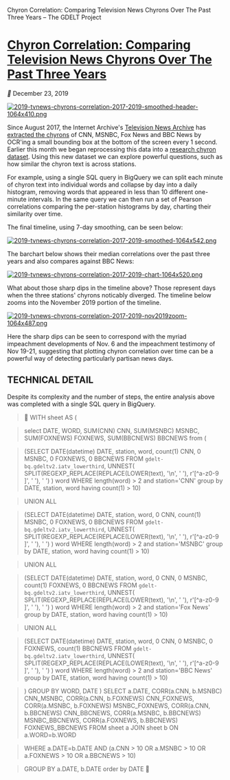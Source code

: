Chyron Correlation: Comparing Television News Chyrons Over The Past Three Years – The GDELT Project

# [Chyron Correlation: Comparing Television News Chyrons Over The Past Three Years](https://blog.gdeltproject.org/chyron-correlation-comparing-television-news-chyrons-over-the-past-three-years/)

 ** December 23, 2019

   [![2019-tvnews-chyrons-correlation-2017-2019-smoothed-header-1064x410.png](../_resources/c9a8d3c06ba4cfa7ad7d8157c6d9bbda.png)](https://blog.gdeltproject.org/chyron-correlation-comparing-television-news-chyrons-over-the-past-three-years/)

Since August 2017, the Internet Archive's [Television News Archive](https://archive.org/details/tv) has [extracted the chyrons](https://archive.org/services/third-eye.php) of CNN, MSNBC, Fox News and BBC News by OCR'ing a small bounding box at the bottom of the screen every 1 second. Earlier this month we began reprocessing this data into a [research chyron dataset](https://blog.gdeltproject.org/announcing-the-television-news-research-chyrons-lower-third-dataset/). Using this new dataset we can explore powerful questions, such as how similar the chyron text is across stations.

For example, using a single SQL query in BigQuery we can split each minute of chyron text into individual words and collapse by day into a daily histogram, removing words that appeared in less than 10 different one-minute intervals. In the same query we can then run a set of Pearson correlations comparing the per-station histograms by day, charting their similarity over time.

The final timeline, using 7-day smoothing, can be seen below:

[![2019-tvnews-chyrons-correlation-2017-2019-smoothed-1064x542.png](../_resources/455144e6da659791f6a1f4de08cfb565.png)](https://blog.gdeltproject.org/wp-content/uploads/2019-tvnews-chyrons-correlation-2017-2019-smoothed.png)

The barchart below shows their median correlations over the past three years and also compares against BBC News:

[![2019-tvnews-chyrons-correlation-2017-2019-chart-1064x520.png](../_resources/6153cba831d114f92687c73c5c0eff8f.png)](https://blog.gdeltproject.org/wp-content/uploads/2019-tvnews-chyrons-correlation-2017-2019-chart.png)

What about those sharp dips in the timeline above? Those represent days when the three stations' chyrons noticably diverged. The timeline below zooms into the November 2019 portion of the timeline.

[![2019-tvnews-chyrons-correlation-2017-2019-nov2019zoom-1064x487.png](../_resources/47188468db241c1e6bd8f5a75306f42a.png)](https://blog.gdeltproject.org/wp-content/uploads/2019-tvnews-chyrons-correlation-2017-2019-nov2019zoom.png)

Here the sharp dips can be seen to correspond with the myriad impeachment developments of Nov. 6 and the impeachment testimony of Nov 19-21, suggesting that plotting chyron correlation over time can be a powerful way of detecting particularly partisan news days.

## TECHNICAL DETAIL

Despite its complexity and the number of steps, the entire analysis above was completed with a single SQL query in BigQuery.

> 
> WITH sheet AS (

> select DATE, WORD, SUM(CNN) CNN, SUM(MSNBC) MSNBC, SUM(FOXNEWS) FOXNEWS, SUM(BBCNEWS) BBCNEWS from (

> (SELECT DATE(datetime) DATE, station, word, count(1) CNN, 0 MSNBC, 0 FOXNEWS, 0 BBCNEWS FROM `gdelt-bq.gdeltv2.iatv_lowerthird`, UNNEST( SPLIT(REGEXP_REPLACE(REPLACE(LOWER(text), '\\n', ' '), r'[^a-z0-9 ]', ' '), ' ') ) word WHERE length(word) > 2 and station='CNN' group by DATE, station, word having count(1) > 10)

> UNION ALL

> (SELECT DATE(datetime) DATE, station, word, 0 CNN, count(1) MSNBC, 0 FOXNEWS, 0 BBCNEWS FROM `gdelt-bq.gdeltv2.iatv_lowerthird`, UNNEST( SPLIT(REGEXP_REPLACE(REPLACE(LOWER(text), '\\n', ' '), r'[^a-z0-9 ]', ' '), ' ') ) word WHERE length(word) > 2 and station='MSNBC' group by DATE, station, word having count(1) > 10)

> UNION ALL

> (SELECT DATE(datetime) DATE, station, word, 0 CNN, 0 MSNBC, count(1) FOXNEWS, 0 BBCNEWS FROM `gdelt-bq.gdeltv2.iatv_lowerthird`, UNNEST( SPLIT(REGEXP_REPLACE(REPLACE(LOWER(text), '\\n', ' '), r'[^a-z0-9 ]', ' '), ' ') ) word WHERE length(word) > 2 and station='Fox News' group by DATE, station, word having count(1) > 10)

> UNION ALL

> (SELECT DATE(datetime) DATE, station, word, 0 CNN, 0 MSNBC, 0 FOXNEWS, count(1) BBCNEWS FROM `gdelt-bq.gdeltv2.iatv_lowerthird`, UNNEST( SPLIT(REGEXP_REPLACE(REPLACE(LOWER(text), '\\n', ' '), r'[^a-z0-9 ]', ' '), ' ') ) word WHERE length(word) > 2 and station='BBC News' group by DATE, station, word having count(1) > 10)

> ) GROUP BY WORD, DATE
> )
> SELECT a.DATE,
> CORR(a.CNN, b.MSNBC) CNN_MSNBC,
> CORR(a.CNN, b.FOXNEWS) CNN_FOXNEWS,
> CORR(a.MSNBC, b.FOXNEWS) MSNBC_FOXNEWS,
> CORR(a.CNN, b.BBCNEWS) CNN_BBCNEWS,
> CORR(a.MSNBC, b.BBCNEWS) MSNBC_BBCNEWS,
> CORR(a.FOXNEWS, b.BBCNEWS) FOXNEWS_BBCNEWS
> FROM sheet a
> JOIN sheet b
> ON a.WORD=b.WORD

> WHERE a.DATE=b.DATE AND (a.CNN > 10 OR a.MSNBC > 10 OR a.FOXNEWS > 10 OR a.BBCNEWS > 10)

> GROUP BY a.DATE, b.DATE order by DATE
> 